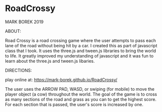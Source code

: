 # RoadCrossy

MARK BOREK 2019

ABOUT: 

Road Crossy is a road crossing game where the user attempts to pass each lane of the road without being hit by a car. I created this as part of javascript class that I took. It uses the three.js and tween.js libraries to bring the world to life. It greatly improved my understanding of javascript and it was fun to learn about the three.js and tween.js libaries. 


DIRECTIONS:

play online at: https://mark-borek.github.io/RoadCrossy/

The user uses the ARROW PAD, WASD, or swiping (for mobile) to move the player object (a cow) throughout the world. The goal of the game is to cross as many sections of the road and grass as you can to get the highest score. For each section that is passed, the user's score is increased by one. 








